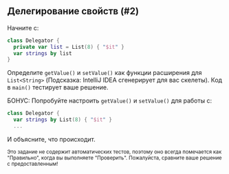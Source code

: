 ## Делегирование свойств (#2)

Начните с:

```kotlin
class Delegator {
  private var list = List(8) { "$it" }
  var strings by list
}
```

Определите `getValue()` и `setValue()` как функции расширения для `List<String>`
(Подсказка: IntelliJ IDEA сгенерирует для вас скелеты). Код в `main()`
тестирует ваше решение.

БОНУС: Попробуйте настроить `getValue()` и `setValue()` для работы с:

```kotlin
class Delegator {
  var strings by List(8) { "$it" }
  ...
```

И объясните, что происходит.

<sub> Это задание не содержит автоматических тестов,
поэтому оно всегда помечается как "Правильно", когда вы выполняете "Проверить".
Пожалуйста, сравните ваше решение с предоставленным! </sub>